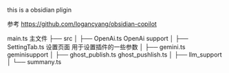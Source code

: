 this is a obsidian pligin

参考 https://github.com/logancyang/obsidian-copilot 


main.ts 主文件
├── src
│   ├── OpenAi.ts  OpenAi support 
│   ├── SettingTab.ts 设置页面  用于设置插件的一些参数
│   ├── gemini.ts geminisupport 
│   ├── ghost_publish.ts  ghost_pushlish.ts
│   ├── llm_support 
│   └── summany.ts 

